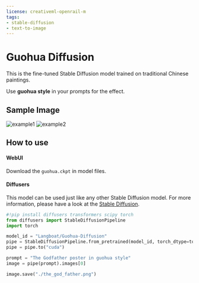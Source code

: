 ```yaml
---
license: creativeml-openrail-m
tags:
- stable-diffusion
- text-to-image
---
```

# Guohua Diffusion
This is the fine-tuned Stable Diffusion model trained on traditional Chinese paintings.

Use **guohua style** in your prompts for the effect.

## Sample Image
![example1](https://huggingface.co/Langboat/Guohua-Diffusion/resolve/main/Untitled-1.jpg)
![example2](https://huggingface.co/Langboat/Guohua-Diffusion/resolve/main/Untitled-3.jpg)

## How to use
#### WebUI
Download the `guohua.ckpt` in model files.
#### Diffusers

This model can be used just like any other Stable Diffusion model. For more information,
please have a look at the [Stable Diffusion](https://huggingface.co/docs/diffusers/api/pipelines/stable_diffusion).

```python
#!pip install diffusers transformers scipy torch
from diffusers import StableDiffusionPipeline
import torch

model_id = "Langboat/Guohua-Diffusion"
pipe = StableDiffusionPipeline.from_pretrained(model_id, torch_dtype=torch.float16)
pipe = pipe.to("cuda")

prompt = "The Godfather poster in guohua style"
image = pipe(prompt).images[0]

image.save("./the_god_father.png")
```
